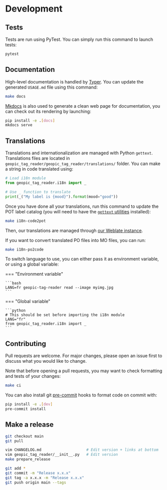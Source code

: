 # Development

## Tests

Tests are run using PyTest. You can simply run this command to launch tests:

```bash
pytest
```

## Documentation

High-level documentation is handled by [Typer](https://typer.tiangolo.com/). You can update the generated `USAGE.md` file using this command:

```bash
make docs
```

[Mkdocs](https://www.mkdocs.org/) is also used to generate a clean web page for documentation, you can check out its rendering by launching:

```bash
pip install -e .[docs]
mkdocs serve
```

## Translations

Translations and internationalization are managed with Python `gettext`. Translations files are located in `geopic_tag_reader/geopic_tag_reader/translations/` folder. You can make a string in code translated using:

```python
# Load i18n module
from geopic_tag_reader.i18n import _

# Use _ function to translate
print(_("My label is {mood}").format(mood="good"))
```

Once you have done all your translations, run this command to update the POT label catalog (you will need to have the [`gettext` utilities](https://www.gnu.org/software/gettext/) installed):

```bash
make i18n-code2pot
```

Then, our translations are managed through [our Weblate instance](https://weblate.panoramax.xyz/).

If you want to convert translated PO files into MO files, you can run:

```bash
make i18n-po2code
```

To switch language to use, you can either pass it as environment variable, or using a global variable:

=== "Environment variable"

	```bash
	LANG=fr geopic-tag-reader read --image myimg.jpg
	```

=== "Global variable"

	```python
	# This should be set before importing the i18n module
	LANG="fr"
	from geopic_tag_reader.i18n import _
	```

## Contributing

Pull requests are welcome. For major changes, please open an issue first to discuss what you would like to change.

Note that before opening a pull requests, you may want to check formatting and tests of your changes:

```bash
make ci
```

You can also install git [pre-commit](https://pre-commit.com/) hooks to format code on commit with:

```bash
pip install -e .[dev]
pre-commit install
```

## Make a release

```bash
git checkout main
git pull

vim CHANGELOG.md					# Edit version + links at bottom
vim geopic_tag_reader/__init__.py	# Edit version
make prepare_release

git add *
git commit -m "Release x.x.x"
git tag -a x.x.x -m "Release x.x.x"
git push origin main --tags
```
